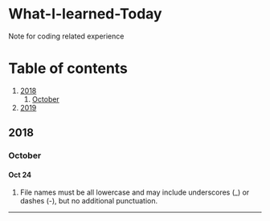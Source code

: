 # What-I-learned-Today
Note for coding related experience

# Table of contents
1. [2018](#year_2018)
    1. [October](#month_Oct)
2. [2019](#year_2019)
    

## 2018 <a name="year_2018"></a>
### October <a name="month_Oct"></a>
  #### Oct 24
  1. File names must be all lowercase and may include underscores (_) or dashes (-), but no additional punctuation.

___
